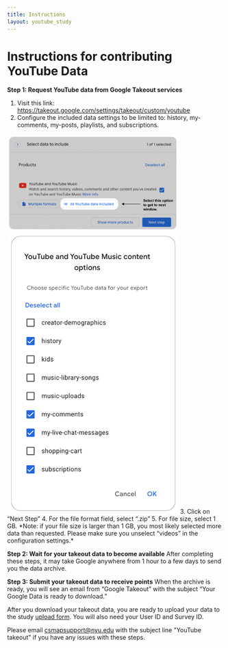 ```yaml
---
title: Instructions
layout: youtube_study
---
```

# Instructions for contributing YouTube Data

**Step 1: Request YouTube data from Google Takeout services**

1. Visit this link: https://takeout.google.com/settings/takeout/custom/youtube 
2. Configure the included data settings to be limited to: history, my-comments, my-posts, playlists, and subscriptions.
<img src="images/yt-select_options.png" width="400">
<img src="images/yt-what_to_select.png" width="400">
3. Click on “Next Step”
4. For the file format field, select “.zip”
5. For file size, select 1 GB. 
*Note: if your file size is larger than 1 GB, you most likely selected more data than requested. Please make sure you unselect “videos” in the configuration settings.*


**Step 2: Wait for your takeout data to become available**
After completing these steps, it may take Google anywhere from 1 hour to a few days to send you the data archive.


**Step 3: Submit your takeout data to receive points**
When the archive is ready, you will see an email from “Google Takeout” with the subject “Your Google Data is ready to download.”

After you download your takeout data, you are ready to upload your data to the study <a href="https://www.csmapsurveys.org/youtube_takeout.html">upload form</a>.
You will also need your User ID and Survey ID.

Please email csmapsupport@nyu.edu with the subject line "YouTube takeout" if you have any issues with these steps.



